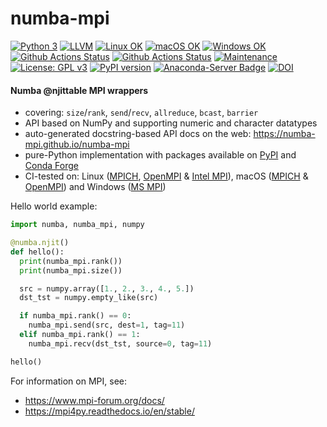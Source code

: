 # numba-mpi

[![Python 3](https://img.shields.io/static/v1?label=Python&logo=Python&color=3776AB&message=3)](https://www.python.org/)
[![LLVM](https://img.shields.io/static/v1?label=LLVM&logo=LLVM&color=gold&message=Numba)](https://numba.pydata.org)
[![Linux OK](https://img.shields.io/static/v1?label=Linux&logo=Linux&color=yellow&message=%E2%9C%93)](https://en.wikipedia.org/wiki/Linux)
[![macOS OK](https://img.shields.io/static/v1?label=macOS&logo=Apple&color=silver&message=%E2%9C%93)](https://en.wikipedia.org/wiki/macOS)
[![Windows OK](https://img.shields.io/static/v1?label=Windows&logo=Windows&color=white&message=%E2%9C%93)](https://en.wikipedia.org/wiki/Windows)
[![Github Actions Status](https://github.com/numba-mpi/numba-mpi/workflows/tests/badge.svg?branch=main)](https://github.com/numba-mpi/numba-mpi/actions/workflows/tests.yml)
[![Github Actions Status](https://github.com/numba-mpi/numba-mpi/workflows/Pylint/badge.svg?branch=main)](https://github.com/numba-mpi/numba-mpi/actions/workflows/pylint.yml)
[![Maintenance](https://img.shields.io/badge/Maintained%3F-yes-green.svg)](https://GitHub.com/numba-mpi/numba-mpi/graphs/commit-activity)
[![License: GPL v3](https://img.shields.io/badge/License-GPL%20v3-blue.svg)](https://www.gnu.org/licenses/gpl-3.0.html)
[![PyPI version](https://badge.fury.io/py/numba-mpi.svg)](https://pypi.org/project/numba-mpi)
[![Anaconda-Server Badge](https://anaconda.org/conda-forge/numba-mpi/badges/version.svg)](https://anaconda.org/conda-forge/numba-mpi)
[![DOI](https://zenodo.org/badge/316911228.svg)](https://zenodo.org/badge/latestdoi/316911228)

#### Numba @njittable MPI wrappers
- covering: `size`/`rank`, `send`/`recv`, `allreduce`, `bcast`, `barrier` 
- API based on NumPy and supporting numeric and character datatypes 
- auto-generated docstring-based API docs on the web: https://numba-mpi.github.io/numba-mpi
- pure-Python implementation with packages available on [PyPI](https://pypi.org/project/numba-mpi) and [Conda Forge](https://anaconda.org/conda-forge/numba-mpi)
- CI-tested on: Linux ([MPICH](https://www.mpich.org/), [OpenMPI](https://www.open-mpi.org/doc/) & [Intel MPI](https://www.intel.com/content/www/us/en/developer/tools/oneapi/mpi-library.html)), macOS ([MPICH](https://www.mpich.org/) & [OpenMPI](https://www.open-mpi.org/doc/)) and Windows ([MS MPI](https://docs.microsoft.com/en-us/message-passing-interface/microsoft-mpi))

Hello world example:
```python
import numba, numba_mpi, numpy

@numba.njit()
def hello():
  print(numba_mpi.rank())
  print(numba_mpi.size())

  src = numpy.array([1., 2., 3., 4., 5.])
  dst_tst = numpy.empty_like(src)

  if numba_mpi.rank() == 0:
    numba_mpi.send(src, dest=1, tag=11)
  elif numba_mpi.rank() == 1:
    numba_mpi.recv(dst_tst, source=0, tag=11)

hello()
```

For information on MPI, see:
- https://www.mpi-forum.org/docs/
- https://mpi4py.readthedocs.io/en/stable/
